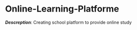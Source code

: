 # Online-Learning-Platforme

_______Descreption_______:
Creating school platform to provide online study

